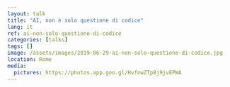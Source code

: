 ```yaml
---
layout: talk
title: "AI, non è solo questione di codice"
lang: it
ref: ai-non-solo-questione-di-codice
categories: [talks]
tags: []
image: /assets/images/2019-06-29-ai-non-solo-questione-di-codice.jpg
location: Rome
media:
  pictures: https://photos.app.goo.gl/HvfnwZTp8j9jvEPWA
---
```


